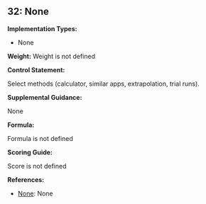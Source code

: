 ## 32: None

**Implementation Types:**
 
- None

**Weight:** Weight is not defined

**Control Statement:**

Select methods (calculator, similar apps, extrapolation, trial runs).

**Supplemental Guidance:**

None

**Formula:**

Formula is not defined

**Scoring Guide:**

Score is not defined

**References:**

- [None](None): None